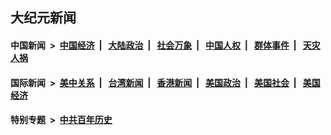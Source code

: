 ## 大纪元新闻

#### 中国新闻 &nbsp;>&nbsp; [中国经济](indexes/ncid283/README.md?12120445) &nbsp;| &nbsp; [大陆政治](indexes/ncid277/README.md?12120445) &nbsp;| &nbsp; [社会万象](indexes/ncid282/README.md?12120445) &nbsp;| &nbsp; [中国人权](indexes/ncid278/README.md?12120445) &nbsp;| &nbsp; [群体事件](indexes/ncid279/README.md?12120445) &nbsp;| &nbsp; [天灾人祸](indexes/ncid280/README.md?12120445)

#### 国际新闻 &nbsp;>&nbsp; [美中关系](indexes/nf1412576/README.md?12120445) &nbsp;| &nbsp; [台湾新闻](indexes/ncid1349361/README.md?12120445) &nbsp;| &nbsp; [香港新闻](indexes/ncid1349362/README.md?12120445) &nbsp;| &nbsp; [美国政治](indexes/ncid1078159/README.md?12120445) &nbsp;| &nbsp; [美国社会](indexes/ncid1078160/README.md?12120445) &nbsp;| &nbsp; [美国经济](indexes/ncid1078158/README.md?12120445)

#### 特别专题 &nbsp;>&nbsp; [中共百年历史](https://github.com/epoch-news/epoch-special/blob/master/README.md?12120445)  
